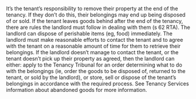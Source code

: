 It’s the tenant’s responsibility to remove their property at the end of the tenancy. If they don’t do this, their belongings may end up being disposed of or sold.
If the tenant leaves goods behind after the end of the tenancy, there are rules the landlord must follow in dealing with them (s 62 RTA).
The landlord can dispose of perishable items (eg, food) immediately.
The landlord must make reasonable efforts to contact the tenant and to agree with the tenant on a reasonable amount of time for them to retrieve their belongings.
If the landlord doesn’t manage to contact the tenant, or the tenant doesn’t pick up their property as agreed, then the landlord can either: apply to the Tenancy Tribunal for an order determining what to do with the belongings (ie, order the goods to be disposed of, returned to the tenant, or sold by the landlord), or store, sell or dispose of the tenant’s belongings in accordance with the required process. See Tenancy Services information about abandoned goods for more information.